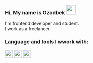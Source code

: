 ### Hi, My name is Ozodbek <img src="https://media.giphy.com/media/hvRJCLFzcasrR4ia7z/giphy.gif" width="30px"> 

I'm frontend developer and student.
<br/>
I work as a freelancer

### Language and tools I wwork with:

<code><img src='https://clipartcraft.com/images/html5-logo-png-transparent-5.png' height='25' /></code>
<code><img src='https://avatars.mds.yandex.net/i?id=f4e85d5d0c417c00be144ae7b009f1ecd43f42ae-9104009-images-thumbs&n=13' height='25' /></code>
<code><img src='https://avatars.mds.yandex.net/i?id=9656aefd10bd78ed49f9c985f822ca18436e0636-8245560-images-thumbs&n=13' height='25' /></code>
